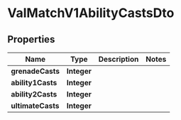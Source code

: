 

# ValMatchV1AbilityCastsDto


## Properties

| Name | Type | Description | Notes |
|------------ | ------------- | ------------- | -------------|
|**grenadeCasts** | **Integer** |  |  |
|**ability1Casts** | **Integer** |  |  |
|**ability2Casts** | **Integer** |  |  |
|**ultimateCasts** | **Integer** |  |  |




